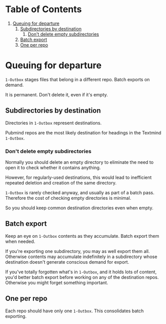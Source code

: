 
# Table of Contents

1.  [Queuing for departure](#orga4c3d7d)
    1.  [Subdirectories by destination](#orge25e5f3)
        1.  [Don't delete empty subdirectories](#org806a4c1)
    2.  [Batch export](#org402d648)
    3.  [One per repo](#org0aef128)


<a id="orga4c3d7d"></a>

# Queuing for departure

`1-Outbox` stages files that belong in a different repo.  Batch exports on demand.

It is permanent.  Don't delete it, even if it's empty.


<a id="orge25e5f3"></a>

## Subdirectories by destination

Directories in `1-Outbox` represent destinations.

Pubmind repos are the most likely destination for headings in the Textmind `1-Outbox`.


<a id="org806a4c1"></a>

### Don't delete empty subdirectories

Normally you should delete an empty directory to eliminate the need to open it to check whether it contains anything.

However, for regularly-used destinations, this would lead to inefficient repeated deletion and creation of the same directory.

`1-Outbox` is rarely checked anyway, and usually as part of a batch pass.  Therefore the cost of checking empty directories is minimal.

So you should keep common destination directories even when empty.


<a id="org402d648"></a>

## Batch export

Keep an eye on `1-Outbox` contents as they accumulate.  Batch export them when needed.

If you're exporting one subdirectory, you may as well export them all.  Otherwise contents may accumulate indefinitely in a subdirectory whose destination doesn't generate conscious demand for export.

If you've totally forgotten what's in `1-Outbox`, and it holds lots of content, you'd better batch export before working on any of the destination repos.  Otherwise you might forget something important.


<a id="org0aef128"></a>

## One per repo

Each repo should have only one `1-Outbox`.  This consolidates batch exporting.

